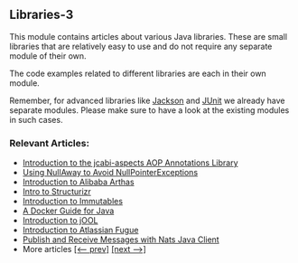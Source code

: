 ## Libraries-3

This module contains articles about various Java libraries. 
These are small libraries that are relatively easy to use and do not require any separate module of their own.

The code examples related to different libraries are each in their own module.

Remember, for advanced libraries like [Jackson](/jackson) and [JUnit](/testing-modules) we already have separate modules. Please make sure to have a look at the existing modules in such cases.

### Relevant Articles:
- [Introduction to the jcabi-aspects AOP Annotations Library](https://www.baeldung.com/java-jcabi-aspects)
- [Using NullAway to Avoid NullPointerExceptions](https://www.baeldung.com/java-nullaway)
- [Introduction to Alibaba Arthas](https://www.baeldung.com/java-alibaba-arthas-intro)
- [Intro to Structurizr](https://www.baeldung.com/structurizr)
- [Introduction to Immutables](https://www.baeldung.com/immutables)
- [A Docker Guide for Java](https://www.baeldung.com/docker-java-api)
- [Introduction to jOOL](https://www.baeldung.com/jool)
- [Introduction to Atlassian Fugue](https://www.baeldung.com/java-fugue)
- [Publish and Receive Messages with Nats Java Client](https://www.baeldung.com/nats-java-client)
- More articles [[<-- prev]](../libraries-2) [[next -->]](../libraries-4)
